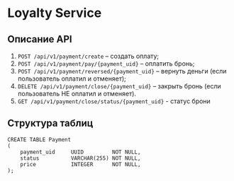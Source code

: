 # Loyalty Service

## Описание API
1. `POST /api/v1/payment/create` – создать оплату;
2. `POST /api/v1/payment/pay/{payment_uid}` – оплатить бронь;
3. `POST /api/v1/payment/reversed/{payment_uid}` – вернуть деньги (если пользователь оплатил и отменяет);
4. `DELETE /api/v1/payment/close/{payment_uid}` – закрыть бронь (если пользователь НЕ оплатил и отменяет).
5. `GET /api/v1/payment/close/status/{payment_uid}` - статус брони

## Структура таблиц
```postgresql
CREATE TABLE Payment
(
    payment_uid     UUID         NOT NULL,
    status          VARCHAR(255) NOT NULL,
    price           INTEGER      NOT NULL,
);